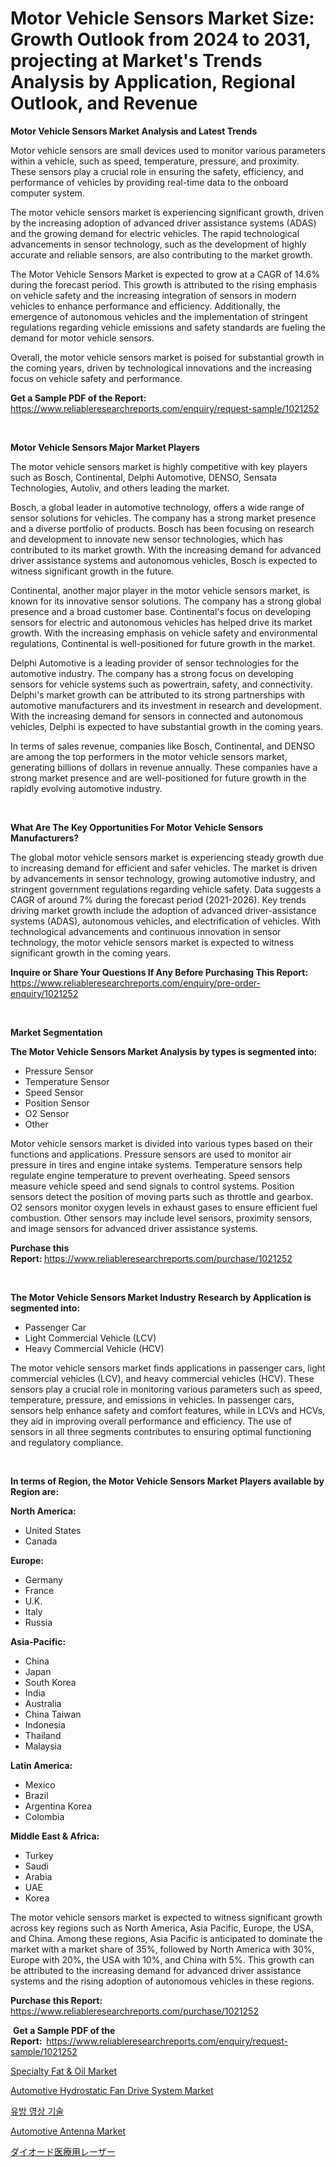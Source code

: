 <p><h1>Motor Vehicle Sensors Market Size: Growth Outlook from 2024 to 2031, projecting at Market's Trends Analysis by Application, Regional Outlook, and Revenue</h1></p><p><strong>Motor Vehicle Sensors Market Analysis and Latest Trends</strong></p>
<p><p>Motor vehicle sensors are small devices used to monitor various parameters within a vehicle, such as speed, temperature, pressure, and proximity. These sensors play a crucial role in ensuring the safety, efficiency, and performance of vehicles by providing real-time data to the onboard computer system.</p><p>The motor vehicle sensors market is experiencing significant growth, driven by the increasing adoption of advanced driver assistance systems (ADAS) and the growing demand for electric vehicles. The rapid technological advancements in sensor technology, such as the development of highly accurate and reliable sensors, are also contributing to the market growth.</p><p>The Motor Vehicle Sensors Market is expected to grow at a CAGR of 14.6% during the forecast period. This growth is attributed to the rising emphasis on vehicle safety and the increasing integration of sensors in modern vehicles to enhance performance and efficiency. Additionally, the emergence of autonomous vehicles and the implementation of stringent regulations regarding vehicle emissions and safety standards are fueling the demand for motor vehicle sensors.</p><p>Overall, the motor vehicle sensors market is poised for substantial growth in the coming years, driven by technological innovations and the increasing focus on vehicle safety and performance.</p></p>
<p><strong>Get a Sample PDF of the Report:&nbsp;</strong> <a href="https://www.reliableresearchreports.com/enquiry/request-sample/1021252">https://www.reliableresearchreports.com/enquiry/request-sample/1021252</a></p>
<p>&nbsp;</p>
<p><strong>Motor Vehicle Sensors Major Market Players</strong></p>
<p><p>The motor vehicle sensors market is highly competitive with key players such as Bosch, Continental, Delphi Automotive, DENSO, Sensata Technologies, Autoliv, and others leading the market. </p><p>Bosch, a global leader in automotive technology, offers a wide range of sensor solutions for vehicles. The company has a strong market presence and a diverse portfolio of products. Bosch has been focusing on research and development to innovate new sensor technologies, which has contributed to its market growth. With the increasing demand for advanced driver assistance systems and autonomous vehicles, Bosch is expected to witness significant growth in the future.</p><p>Continental, another major player in the motor vehicle sensors market, is known for its innovative sensor solutions. The company has a strong global presence and a broad customer base. Continental's focus on developing sensors for electric and autonomous vehicles has helped drive its market growth. With the increasing emphasis on vehicle safety and environmental regulations, Continental is well-positioned for future growth in the market.</p><p>Delphi Automotive is a leading provider of sensor technologies for the automotive industry. The company has a strong focus on developing sensors for vehicle systems such as powertrain, safety, and connectivity. Delphi's market growth can be attributed to its strong partnerships with automotive manufacturers and its investment in research and development. With the increasing demand for sensors in connected and autonomous vehicles, Delphi is expected to have substantial growth in the coming years.</p><p>In terms of sales revenue, companies like Bosch, Continental, and DENSO are among the top performers in the motor vehicle sensors market, generating billions of dollars in revenue annually. These companies have a strong market presence and are well-positioned for future growth in the rapidly evolving automotive industry.</p></p>
<p>&nbsp;</p>
<p><strong>What Are The Key Opportunities For Motor Vehicle Sensors Manufacturers?</strong></p>
<p><p>The global motor vehicle sensors market is experiencing steady growth due to increasing demand for efficient and safer vehicles. The market is driven by advancements in sensor technology, growing automotive industry, and stringent government regulations regarding vehicle safety. Data suggests a CAGR of around 7% during the forecast period (2021-2026). Key trends driving market growth include the adoption of advanced driver-assistance systems (ADAS), autonomous vehicles, and electrification of vehicles. With technological advancements and continuous innovation in sensor technology, the motor vehicle sensors market is expected to witness significant growth in the coming years.</p></p>
<p><strong>Inquire or Share Your Questions If Any Before Purchasing This Report:</strong> <a href="https://www.reliableresearchreports.com/enquiry/pre-order-enquiry/1021252">https://www.reliableresearchreports.com/enquiry/pre-order-enquiry/1021252</a></p>
<p>&nbsp;</p>
<p><strong>Market Segmentation</strong></p>
<p><strong>The Motor Vehicle Sensors Market Analysis by types is segmented into:</strong></p>
<p><ul><li>Pressure Sensor</li><li>Temperature Sensor</li><li>Speed Sensor</li><li>Position Sensor</li><li>O2 Sensor</li><li>Other</li></ul></p>
<p><p>Motor vehicle sensors market is divided into various types based on their functions and applications. Pressure sensors are used to monitor air pressure in tires and engine intake systems. Temperature sensors help regulate engine temperature to prevent overheating. Speed sensors measure vehicle speed and send signals to control systems. Position sensors detect the position of moving parts such as throttle and gearbox. O2 sensors monitor oxygen levels in exhaust gases to ensure efficient fuel combustion. Other sensors may include level sensors, proximity sensors, and image sensors for advanced driver assistance systems.</p></p>
<p><strong>Purchase this Report:&nbsp;</strong><a href="https://www.reliableresearchreports.com/purchase/1021252">https://www.reliableresearchreports.com/purchase/1021252</a></p>
<p>&nbsp;</p>
<p><strong>The Motor Vehicle Sensors Market Industry Research by Application is segmented into:</strong></p>
<p><ul><li>Passenger Car</li><li>Light Commercial Vehicle (LCV)</li><li>Heavy Commercial Vehicle (HCV)</li></ul></p>
<p><p>The motor vehicle sensors market finds applications in passenger cars, light commercial vehicles (LCV), and heavy commercial vehicles (HCV). These sensors play a crucial role in monitoring various parameters such as speed, temperature, pressure, and emissions in vehicles. In passenger cars, sensors help enhance safety and comfort features, while in LCVs and HCVs, they aid in improving overall performance and efficiency. The use of sensors in all three segments contributes to ensuring optimal functioning and regulatory compliance.</p></p>
<p>&nbsp;</p>
<p><strong>In terms of Region, the Motor Vehicle Sensors Market Players available by Region are:</strong></p>
<p>
    <p> <strong> North America: </strong>
        <ul>
            <li>United States</li>
            <li>Canada</li>
        </ul>
        </p> 
    <p> <strong> Europe: </strong>
        <ul>
            <li>Germany</li>
            <li>France</li>
            <li>U.K.</li>
            <li>Italy</li>
            <li>Russia</li>
        </ul>
        </p> 
    <p> <strong> Asia-Pacific: </strong>
        <ul>
            <li>China</li>
            <li>Japan</li>
            <li>South Korea</li>
            <li>India</li>
            <li>Australia</li>
            <li>China Taiwan</li>
            <li>Indonesia</li>
            <li>Thailand</li>
            <li>Malaysia</li>
        </ul>
        </p> 
    <p> <strong> Latin America: </strong>
        <ul>
            <li>Mexico</li>
            <li>Brazil</li>
            <li>Argentina Korea</li>
            <li>Colombia</li>
        </ul>
        </p> 
    <p> <strong> Middle East & Africa: </strong>
        <ul>
            <li>Turkey</li>
            <li>Saudi</li>
            <li>Arabia</li>
            <li>UAE</li>
            <li>Korea</li>
        </ul>
    </p>
    </p>
<p><p>The motor vehicle sensors market is expected to witness significant growth across key regions such as North America, Asia Pacific, Europe, the USA, and China. Among these regions, Asia Pacific is anticipated to dominate the market with a market share of 35%, followed by North America with 30%, Europe with 20%, the USA with 10%, and China with 5%. This growth can be attributed to the increasing demand for advanced driver assistance systems and the rising adoption of autonomous vehicles in these regions.</p></p>
<p><strong>Purchase this Report: </strong><a href="https://www.reliableresearchreports.com/purchase/1021252">https://www.reliableresearchreports.com/purchase/1021252</a></p>
<p>&nbsp;<strong>Get a Sample PDF of the Report:&nbsp;&nbsp;</strong><a href="https://www.reliableresearchreports.com/enquiry/request-sample/1021252">https://www.reliableresearchreports.com/enquiry/request-sample/1021252</a></p>
<p><strong></strong></p>
<p><p><a href="https://faithful-glue-af3.notion.site/Specialty-Fat-Oil-Market-with-the-goal-of-estimating-the-market-size-and-future-growth-potential-o-ff232ae2ba2740b2995321bda7c85ef8">Specialty Fat & Oil Market</a></p><p><a href="https://github.com/juniordelafrance/Market-Research-Report-List-2/blob/main/automotive-hydrostatic-fan-drive-system-market.md">Automotive Hydrostatic Fan Drive System Market</a></p><p><a href="https://medium.com/@marquezpenistero05eud5zjn/%EC%9C%A0%EB%B0%A9-%EC%98%81%EC%83%81-%EC%B4%AC%EC%98%81-%EA%B8%B0%EC%88%A0-%EC%8B%9C%EC%9E%A5-%EA%B7%9C%EB%AA%A8%EB%8A%94-%EA%B8%80%EB%A1%9C%EB%B2%8C-%EC%82%B0%EC%97%85%EC%97%90%EC%84%9C-%EA%B0%80%EC%9E%A5-%EC%A2%8B%EC%9D%80-%EB%A7%88%EC%BC%80%ED%8C%85-%EC%B1%84%EB%84%90%EC%9D%84-%EB%B3%B4%EC%97%AC%EC%A4%8D%EB%8B%88%EB%8B%A4-7e209f07bc79">유방 영상 기술</a></p><p><a href="https://github.com/jaidynmorantestelletmjzya/Market-Research-Report-List-1/blob/main/automotive-antenna-market.md">Automotive Antenna Market</a></p><p><a href="https://medium.com/@ufukkocak157/%E3%83%80%E3%82%A4%E3%82%AA%E3%83%BC%E3%83%89%E5%8C%BB%E7%99%82%E3%83%AC%E3%83%BC%E3%82%B6%E3%83%BC%E3%83%9E%E3%83%BC%E3%82%B1%E3%83%83%E3%83%88%E3%81%AE%E5%88%86%E6%9E%90-cagr-%E5%B8%82%E5%A0%B4%E3%82%BB%E3%82%B0%E3%83%A1%E3%83%B3%E3%83%86%E3%83%BC%E3%82%B7%E3%83%A7%E3%83%B3-%E3%81%8A%E3%82%88%E3%81%B3%E3%82%B0%E3%83%AD%E3%83%BC%E3%83%90%E3%83%AB%E7%94%A3%E6%A5%AD%E6%A6%82%E8%A6%81-528cbbabbc2c">ダイオード医療用レーザー</a></p></p>